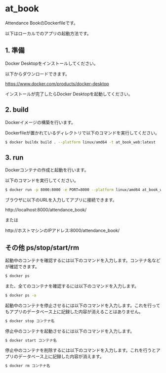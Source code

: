 # at_book

Attendance BookのDockerfileです。

以下はローカルでのアプリの起動方法です。

## 1. 準備

Docker Desktopをインストールしてください。

以下からダウンロードできます。

https://www.docker.com/products/docker-desktop

インストールが完了したらDocker Desktopを起動してください。

## 2. build

Dockerイメージの構築を行います。

Dockerfileが置かれているディレクトリで以下のコマンドを実行してください。

```sh
$ docker buildx build . --platform linux/amd64 -t at_book_web:latest
```

## 3. run

Dockerコンテナの作成と起動を行います。

以下のコマンドを実行してください。

```sh
$ docker run -p 8000:8000 -e PORT=8000 --platform linux/amd64 at_book_web:latest
```

ブラウザに以下のURLを入力してアプリに接続できます。

http://localhost:8000/attendance_book/

または

http://ホストマシンのIPアドレス:8000/attendance_book/

## その他 ps/stop/start/rm

起動中のコンテナを確認するには以下のコマンドを入力します。コンテナ名などが確認できます。

```sh
$ docker ps
```

また、全てのコンテナを確認するには以下のコマンドを入力します。
```sh
$ docker ps -a
```

起動中のコンテナを停止させるには以下のコマンドを入力します。これを行ってもアプリのデータベース上に記録した内容が消えることはありません。

```sh
$ docker stop コンテナ名
```

停止中のコンテナを起動させるには以下のコマンドを入力します。

```sh
$ docker start コンテナ名
```

停止中のコンテナを削除するには以下のコマンドを入力します。これを行うとアプリのデータベース上に記録した内容が消えます。

```sh
$ docker rm コンテナ名
```
